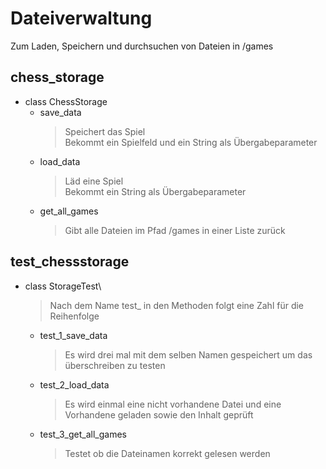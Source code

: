 # Dateiverwaltung

Zum Laden, Speichern und durchsuchen von Dateien in /games

## chess_storage

* class ChessStorage
    * save_data
        >Speichert das Spiel\
        >Bekommt ein Spielfeld und ein String als Übergabeparameter
    * load_data
        >Läd eine Spiel\
        >Bekommt ein String als Übergabeparameter
    * get_all_games
        >Gibt alle Dateien im Pfad /games in einer Liste zurück

## test_chessstorage

* class StorageTest\
    >Nach dem Name test_ in den Methoden folgt eine Zahl für die Reihenfolge
    * test_1_save_data
        >Es wird drei mal mit dem selben Namen gespeichert um das überschreiben zu testen
    * test_2_load_data
        >Es wird einmal eine nicht vorhandene Datei und eine Vorhandene geladen sowie den Inhalt geprüft
    * test_3_get_all_games
        >Testet ob die Dateinamen korrekt gelesen werden